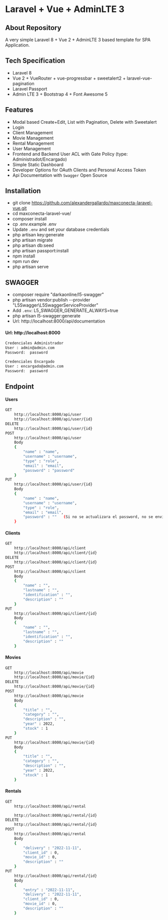 
# Laravel + Vue + AdminLTE 3

## About Repository

A very simple Laravel 8 + Vue 2 + AdminLTE 3 based template for SPA Application.

## Tech Specification

- Laravel 8
- Vue 2 + VueRouter + vue-progressbar + sweetalert2 + laravel-vue-pagination
- Laravel Passport
- Admin LTE 3 + Bootstrap 4 + Font Awesome 5

## Features

- Modal based Create+Edit, List with Pagination, Delete with Sweetalert
- Login
- Client Management
- Movie Management
- Rental Management
- User Management
- Frontend and Backend User ACL with Gate Policy (type: Administradot/Encargado)
- Simple Static Dashboard
- Developer Options for OAuth Clients and Personal Access Token
- Api Documentation with `Swagger` Open Source

## Installation

- git clone https://github.com/alexandergallardo/maxconecta-laravel-vue.git
- cd maxconecta-laravel-vue/
- composer install
- cp .env.example .env
- Update `.env` and set your database credentials
- php artisan key:generate
- php artisan migrate
- php artisan db:seed
- php artisan passport:install
- npm install
- npm run dev
- php artisan serve

## SWAGGER
- composer require "darkaonline/l5-swagger"
- php artisan vendor:publish --provider "L5Swagger\L5SwaggerServiceProvider"
- Add `.env`:  L5_SWAGGER_GENERATE_ALWAYS=true
- php artisan l5-swagger:generate
- Url: http://localhost:8000/api/documentation

#### Url:  http://localhost:8000
```bash
Credenciales Administrador
User : admin@admin.com
Password:  password
```
```bash
Credenciales Encargado
User : encargado@admin.com
Password:  password
```

## Endpoint

#### Users
```bash
GET 
	http://localhost:8000/api/user
	http://localhost:8000/api/user/{id}
DELETE 
	http://localhost:8000/api/user/{id}
POST 
	http://localhost:8000/api/user
	Body
	{
		"name" : "name",
		"username" : "username",
		"type" : "role",
		"email" : "email",
		"password" : "password"
	}
PUT 
	http://localhost:8000/api/user/{id}
	Body
	{
		"name" : "name",
		"username" : "username",
		"type" : "role",
		"email" : "email",
		"password" : ""   (Si no se actualizara el password, no se envia o se envia vacio
	}
```

#### Clients
```bash
GET 
	http://localhost:8000/api/client
	http://localhost:8000/api/client/{id}
DELETE 
	http://localhost:8000/api/client/{id}
POST 
	http://localhost:8000/api/client
	Body
	{
		"name" : "",
		"lastname" : "",
		"identification" : "",
		"description" : ""
	}
PUT 
	http://localhost:8000/api/client/{id}
	Body
	{
		"name" : "",
		"lastname" : "",
		"identification" : "",
		"description" : ""
	}
```

#### Movies
```bash
GET 
	http://localhost:8000/api/movie
	http://localhost:8000/api/movie/{id}
DELETE 
	http://localhost:8000/api/movie/{id}
POST 
	http://localhost:8000/api/movie
	Body
	{
		"title" : "",
		"category" : "",
		"description" : "",
		"year" : 2022,
		"stock" : 1
	}
PUT 
	http://localhost:8000/api/movie/{id}
	Body
	{
		"title" : "",
		"category" : "",
		"description" : "",
		"year" : 2022,
		"stock" : 1
	}
```

#### Rentals
```bash
GET 
	http://localhost:8000/api/rental

	http://localhost:8000/api/rental/{id}
DELETE 
	http://localhost:8000/api/rental/{id}
POST 
	http://localhost:8000/api/rental
	Body
	{
		"delivery" : "2022-11-11",
		"client_id" : 0,
		"movie_id" : 0,
		"description" : ""
	}
PUT 
	http://localhost:8000/api/rental/{id}
	Body
	{
		"entry" : "2022-11-11",
		"delivery" : "2022-11-11",
		"client_id" : 0,
		"movie_id" : 0,
		"description" : ""
	}
```
